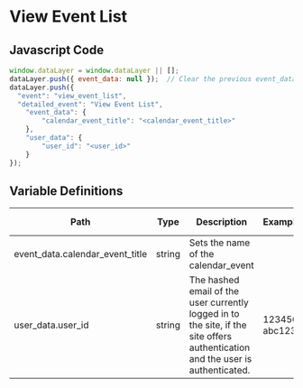 # View Event List

### 

## Javascript Code
```js
window.dataLayer = window.dataLayer || [];
dataLayer.push({ event_data: null });  // Clear the previous event_data object.
dataLayer.push({
  "event": "view_event_list",
  "detailed_event": "View Event List",
    "event_data": {
        "calendar_event_title": "<calendar_event_title>"
    },
    "user_data": {
        "user_id": "<user_id>"
    }
});
```

## Variable Definitions

|Path|Type|Description|Example|Pattern|Min Length|Max Length|Minimum|Maximum|Multiple Of|
| --- | --- | --- | --- | --- | --- | --- | --- | --- | --- |
|event_data.calendar_event_title|string|Sets the name of the calendar\_event||||||||
|user_data.user_id|string|The hashed email of the user currently logged in to the site, if the site offers authentication and the user is authenticated.|123456, abc123|||||||




